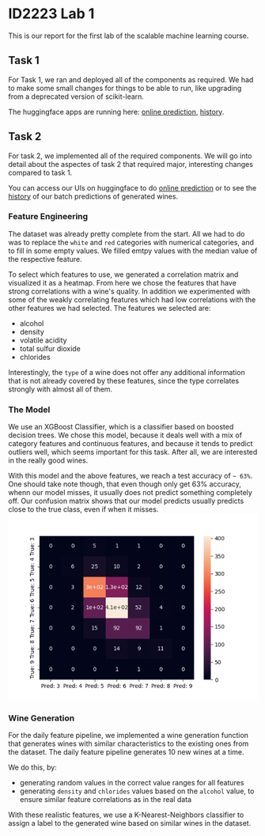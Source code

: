 # ID2223 Lab 1
This is our report for the first lab of the scalable machine learning course.

## Task 1
For Task 1, we ran and deployed all of the components as required.
We had to make some small changes for things to be able to run, like upgrading from a deprecated version of scikit-learn.

The huggingface apps are running here:
[online prediction](https://huggingface.co/spaces/zeihers-mart/iris),
[history](https://huggingface.co/spaces/zeihers-mart/iris-monitor).

## Task 2
For task 2, we implemented all of the required components. We will go into detail about the aspectes of task 2
that required major, interesting changes compared to task 1.

You can access our UIs on huggingface to do [online prediction](https://huggingface.co/spaces/zeihers-mart/Lab1-wines)
or to see the [history](https://huggingface.co/spaces/zeihers-mart/wine-monitor) of our batch predictions of generated wines.

### Feature Engineering
The dataset was already pretty complete from the start.
All we had to do was to replace the `white` and `red` categories with numerical categories,
and to fill in some empty values. We filled emtpy values with the median value of the respective feature.

To select which features to use, we generated a correlation matrix and visualized it as a heatmap.
From here we chose the features that have strong correlations with a wine's quality.
In addition we experimented with some of the weakly correlating features which had low correlations
with the other features we had selected.
The features we selected are:
- alcohol
- density
- volatile acidity
- total sulfur dioxide
- chlorides

Interestingly, the `type` of a wine does not offer any additional information that is not
already covered by these features, since the type correlates strongly with almost all of them.

### The Model
We use an XGBoost Classifier, which is a classifier based on boosted decision trees.
We chose this model, because it deals well with a mix of category features and continuous features,
and because it tends to predict outliers well, which seems important for this task.
After all, we are interested in the really good wines.

With this model and the above features, we reach a test accuracy of `~ 63%`.
One should take note though, that even though only get 63% accuracy, whenn our model misses,
it usually does not predict something completely off. Our confusion matrix shows that our model
predicts usually predicts close to the true class, even if when it misses.
![confusion matrix](./wine/wine_model/confusion_matrix.png)

### Wine Generation
For the daily feature pipeline, we implemented a wine generation function that generates wines with similar characteristics
to the existing ones from the dataset.
The daily feature pipeline generates 10 new wines at a time.

We do this, by:
- generating random values in the correct value ranges for all features
- generating `density` and `chlorides` values based on the `alcohol` value, to ensure similar feature correlations as in the real data

With these realistic features, we use a K-Nearest-Neighbors classifier to assign
a label to the generated wine based on similar wines in the dataset.
